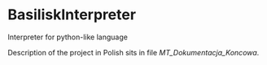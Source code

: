 # BasiliskInterpreter
Interpreter for python-like language

Description of the project in Polish sits in file *MT_Dokumentacja_Koncowa*.
